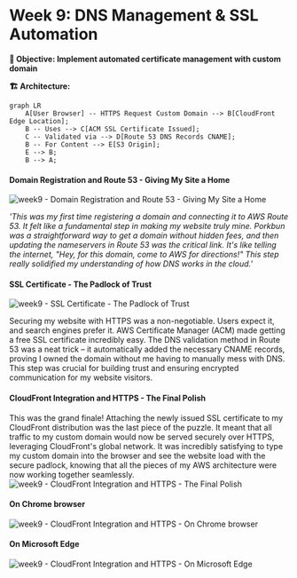 # Week 9: DNS Management & SSL Automation 

**🎯 Objective: Implement automated certificate management with custom domain** 

**🏗️ Architecture:** 
```mermaid
graph LR  
    A[User Browser] -- HTTPS Request Custom Domain --> B[CloudFront Edge Location];  
    B -- Uses --> C[ACM SSL Certificate Issued];  
    C -- Validated via --> D[Route 53 DNS Records CNAME];  
    B -- For Content --> E[S3 Origin];  
    E --> B;  
    B --> A;
``` 

 #### Domain Registration and Route 53 - Giving My Site a Home 
 ![week9 - Domain Registration and Route 53 - Giving My Site a Home](https://github.com/user-attachments/assets/452b0ff5-7acc-4fd7-bca0-34e72b1a8980)


_'This was my first time registering a domain and connecting it to AWS Route 53. It felt like a fundamental step in making my website truly mine. Porkbun was a straightforward way to get a domain without hidden fees, and then updating the nameservers in Route 53 was the critical link. It's like telling the internet, "Hey, for this domain, come to AWS for directions!" This step really solidified my understanding of how DNS works in the cloud.'_ 

 #### SSL Certificate - The Padlock of Trust 
![week9 - SSL Certificate - The Padlock of Trust](https://github.com/user-attachments/assets/ae6b2c99-47a5-4b9b-9f78-0a2e209b3889)

Securing my website with HTTPS was a non-negotiable. Users expect it, and search engines prefer it. AWS Certificate Manager (ACM) made getting a free SSL certificate incredibly easy. The DNS validation method in Route 53 was a neat trick – it automatically added the necessary CNAME records, proving I owned the domain without me having to manually mess with DNS. This step was crucial for building trust and ensuring encrypted communication for my website visitors. 

#### CloudFront Integration and HTTPS - The Final Polish 

This was the grand finale! Attaching the newly issued SSL certificate to my CloudFront distribution was the last piece of the puzzle. It meant that all traffic to my custom domain would now be served securely over HTTPS, leveraging CloudFront's global network. It was incredibly satisfying to type my custom domain into the browser and see the website load with the secure padlock, knowing that all the pieces of my AWS architecture were now working together seamlessly. 
![week9 - CloudFront Integration and HTTPS - The Final Polish](https://github.com/user-attachments/assets/25ccfa4e-607c-4e9d-a4b7-eadfa044ce24)

#### On Chrome browser 
![week9 - CloudFront Integration and HTTPS - On Chrome browser](https://github.com/user-attachments/assets/672601f1-7d91-487f-b688-3d84d933e9ef)

#### On Microsoft Edge 
![week9 - CloudFront Integration and HTTPS - On Microsoft Edge](https://github.com/user-attachments/assets/15db4fca-953a-4114-8e62-7c1451a43366)

 

 
